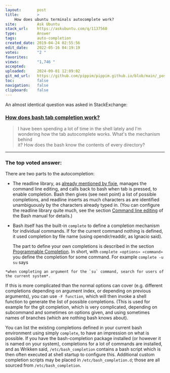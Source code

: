 ```yaml
---
layout:       post
title:        >
    How does ubuntu terminals autocomplete work?
site:         Ask Ubuntu
stack_url:    https://askubuntu.com/q/1137560
type:         Answer
tags:         auto-completion
created_date: 2019-04-24 02:55:56
edit_date:    2022-05-16 04:19:19
votes:        "2 "
favorites:    
views:        "1,746 "
accepted:     
uploaded:     2024-09-01 12:09:02
git_md_url:   https://github.com/pippim/pippim.github.io/blob/main/_posts/2019/2019-04-24-How-does-ubuntu-terminals-autocomplete-work_.md
toc:          false
navigation:   false
clipboard:    false
---
```


An almost identical question was asked in StackExchange:

### [How does bash tab completion work?][1]

> I have been spending a lot of time in the shell lately and I'm  
> wondering how the tab autocomplete works. What's the mechanism behind  
> it? How does the bash know the contents of every directory?  


----------


### The top voted answer:

There are two parts to the autocompletion:

* The readline library, as [already mentioned by fixje][2], manages the command line editing, and calls back to bash when tab is pressed, to enable completion. Bash then gives (see next point) a list of possible completions, and readline inserts as much characters as are identified unambiguously by the characters already typed in. (You can configure the readline library quite much, see the section [Command line editing][3] of the Bash manual for details.)

* Bash itself has the built-in `complete` to define a completion mechanism for individual commands. If for the current command nothing is defined, it used completion by file name (using opendir/readdir, as Ignacio said).

   The part to define your own completions is described in the section [Programmable Completion][4]. In short, with
   `complete «options» «command»` you define the completion for some command. For example `complete -u su` says
``` 
*when completing an argument for the `su` command, search for users of the current system*.
```

   If this is more complicated than the
   normal options can cover (e.g. different completions depending on argument index, or depending on previous arguments),
   you can use `-F function`, which will then invoke a shell function to generate the list of possible completions.
   (This is used for example for the git completion, which is very complicated, depending on subcommand and sometimes
   on options given, and using sometimes names of branches (which are nothing bash knows about).

You can list the existing completions defined in your current bash environment using simply `complete`, to have an impression on what is possible. If you have the bash-completion package installed (or however it is named on your system), completions for a lot of commands are installed, and as Wrikken said, `/etc/bash_completion` contains a bash script which is then often executed at shell startup to configure this. Additional custom completion scripts may be placed in `/etc/bash_completion.d`; those are all sourced from `/etc/bash_completion`.


  [1]: https://stackoverflow.com/questions/5570795/how-does-bash-tab-completion-work
  [2]: https://stackoverflow.com/a/5573983/6010333
  [3]: http://info2html.sourceforge.net/cgi-bin/info2html-demo/info2html?%28bash.info.gz%29Command%2520Line%2520Editing
  [4]: http://info2html.sourceforge.net/cgi-bin/info2html-demo/info2html?%28bash.info.gz%29Programmable%2520Completion

